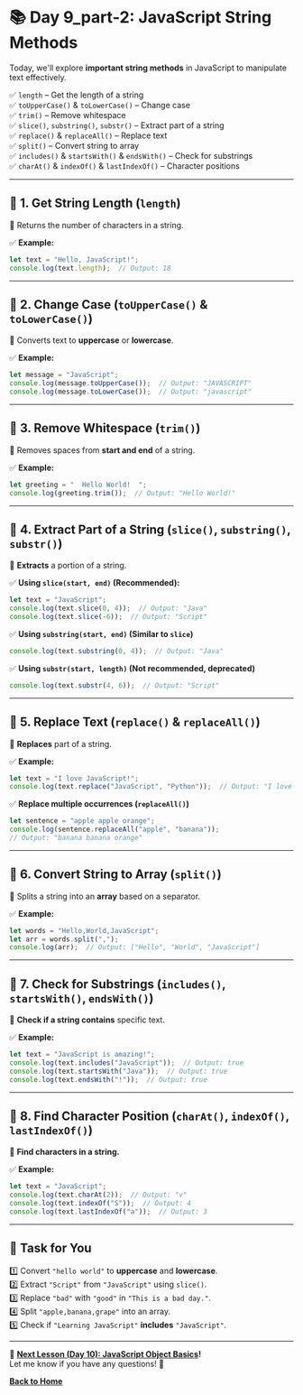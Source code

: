 # **📚 Day 9_part-2: JavaScript String Methods**  

Today, we'll explore **important string methods** in JavaScript to manipulate text effectively.  

✅ `length` – Get the length of a string  
✅ `toUpperCase()` & `toLowerCase()` – Change case  
✅ `trim()` – Remove whitespace  
✅ `slice()`, `substring()`, `substr()` – Extract part of a string  
✅ `replace()` & `replaceAll()` – Replace text  
✅ `split()` – Convert string to array  
✅ `includes()` & `startsWith()` & `endsWith()` – Check for substrings  
✅ `charAt()` & `indexOf()` & `lastIndexOf()` – Character positions  

---

## **🔹 1. Get String Length (`length`)**  
📌 Returns the number of characters in a string.  

✅ **Example:**  
```js
let text = "Hello, JavaScript!";
console.log(text.length);  // Output: 18
```

---

## **🔹 2. Change Case (`toUpperCase()` & `toLowerCase()`)**  
📌 Converts text to **uppercase** or **lowercase**.  

✅ **Example:**  
```js
let message = "JavaScript";
console.log(message.toUpperCase());  // Output: "JAVASCRIPT"
console.log(message.toLowerCase());  // Output: "javascript"
```

---

## **🔹 3. Remove Whitespace (`trim()`)**  
📌 Removes spaces from **start and end** of a string.  

✅ **Example:**  
```js
let greeting = "  Hello World!  ";
console.log(greeting.trim());  // Output: "Hello World!"
```

---

## **🔹 4. Extract Part of a String (`slice()`, `substring()`, `substr()`)**  
📌 **Extracts** a portion of a string.  

✅ **Using `slice(start, end)` (Recommended):**  
```js
let text = "JavaScript";
console.log(text.slice(0, 4));  // Output: "Java"
console.log(text.slice(-6));  // Output: "Script"
```

✅ **Using `substring(start, end)` (Similar to `slice`)**  
```js
console.log(text.substring(0, 4));  // Output: "Java"
```

✅ **Using `substr(start, length)` (Not recommended, deprecated)**  
```js
console.log(text.substr(4, 6));  // Output: "Script"
```

---

## **🔹 5. Replace Text (`replace()` & `replaceAll()`)**  
📌 **Replaces** part of a string.  

✅ **Example:**  
```js
let text = "I love JavaScript!";
console.log(text.replace("JavaScript", "Python"));  // Output: "I love Python!"
```

✅ **Replace multiple occurrences (`replaceAll()`)**  
```js
let sentence = "apple apple orange";
console.log(sentence.replaceAll("apple", "banana"));  
// Output: "banana banana orange"
```

---

## **🔹 6. Convert String to Array (`split()`)**  
📌 Splits a string into an **array** based on a separator.  

✅ **Example:**  
```js
let words = "Hello,World,JavaScript";
let arr = words.split(",");
console.log(arr);  // Output: ["Hello", "World", "JavaScript"]
```

---

## **🔹 7. Check for Substrings (`includes()`, `startsWith()`, `endsWith()`)**  
📌 **Check if a string contains** specific text.  

✅ **Example:**  
```js
let text = "JavaScript is amazing!";
console.log(text.includes("JavaScript"));  // Output: true
console.log(text.startsWith("Java"));  // Output: true
console.log(text.endsWith("!"));  // Output: true
```

---

## **🔹 8. Find Character Position (`charAt()`, `indexOf()`, `lastIndexOf()`)**  
📌 **Find characters in a string.**  

✅ **Example:**  
```js
let text = "JavaScript";
console.log(text.charAt(2));  // Output: "v"
console.log(text.indexOf("S"));  // Output: 4
console.log(text.lastIndexOf("a"));  // Output: 3
```

---

## **📝 Task for You**  
1️⃣ Convert `"hello world"` to **uppercase** and **lowercase**.  
2️⃣ Extract `"Script"` from `"JavaScript"` using `slice()`.  
3️⃣ Replace `"bad"` with `"good"` in `"This is a bad day."`.  
4️⃣ Split `"apple,banana,grape"` into an array.  
5️⃣ Check if `"Learning JavaScript"` **includes** `"JavaScript"`.  

---

🎯 **[Next Lesson (Day 10): JavaScript Object Basics](../day_10/)!**  
Let me know if you have any questions! 🚀

[**Back to Home**](../../../)